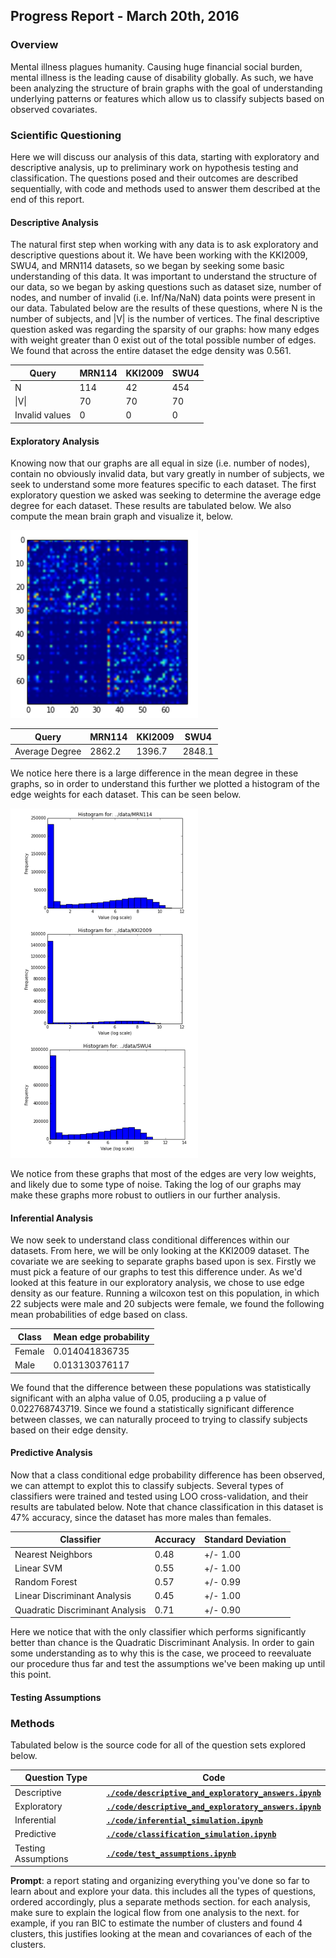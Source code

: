 ## Progress Report - March 20th, 2016

### Overview
Mental illness plagues humanity. Causing huge financial social burden, mental illness is the leading cause of disability globally. As such, we have been analyzing the structure of brain graphs with the goal of understanding underlying patterns or features which allow us to classify subjects based on observed covariates.

### Scientific Questioning
Here we will discuss our analysis of this data, starting with exploratory and descriptive analysis, up to preliminary work on hypothesis testing and classification. The questions posed and their outcomes are described sequentially, with code and methods used to answer them described at the end of this report.

#### Descriptive Analysis
The natural first step when working with any data is to ask exploratory and descriptive questions about it. We have been working with the KKI2009, SWU4, and MRN114 datasets, so we began by seeking some basic understanding of this data. It was important to understand the structure of our data, so we began by asking questions such as dataset size, number of nodes, and number of invalid (i.e. Inf/Na/NaN) data points were present in our data. Tabulated below are the results of these questions, where N  is the number of subjects, and |V| is the number of vertices. The final descriptive question asked was regarding the sparsity of our graphs: how many edges with weight greater than 0 exist out of the total possible number of edges. We found that across the entire dataset the edge density was 0.561.

| Query | MRN114 | KKI2009 | SWU4 |
|-------|--------|-------|------|
|N      | 114    | 42    | 454  |
| \|V\| | 70     | 70    | 70   |
|Invalid values | 0 | 0 | 0 |

#### Exploratory Analysis
Knowing now that our graphs are all equal in size (i.e. number of nodes), contain no obviously invalid data, but vary greatly in number of subjects, we seek to understand some more features specific to each dataset. The first exploratory question we asked was seeking to determine the average edge degree for each dataset. These results are tabulated below. We also compute the mean brain graph and visualize it, below.

<img src="../figs/mean_graph.png" data-canonical-src="../figs/mean_graph.png" width="300" height="300" />

| Query | MRN114 | KKI2009 | SWU4 |
|-------|--------|---------|------|
|Average Degree | 2862.2| 1396.7 | 2848.1 |

We notice here there is a large difference in the mean degree in these graphs, so in order to understand this further we plotted a histogram of the edge weights for each dataset. This can be seen below.

<img src="../figs/histograms.png" data-canonical-src="../figs/histograms.png" width="300" />

We notice from these graphs that most of the edges are very low weights, and likely due to some type of noise. Taking the log of our graphs may make these graphs more robust to outliers in our further analysis.

#### Inferential Analysis
We now seek to understand class conditional differences within our datasets. From here, we will be only looking at the KKI2009 dataset. The covariate we are seeking to separate graphs based upon is sex. Firstly we must pick a feature of our graphs to test this difference under. As we'd looked at this feature in our exploratory analysis, we chose to use edge density as our feature. Running a wilcoxon test on this population, in which 22 subjects were male and 20 subjects were female, we found the following mean probabilities of edge based on class.

| Class | Mean edge probability |
|-------|-----------------------|
| Female| 0.014041836735        |
| Male  | 0.013130376117        |

We found that the difference between these populations was statistically significant with an alpha value of 0.05, produciing a p value of 0.022768743719. Since we found a statistically significant difference between classes, we can naturally proceed to trying to classify subjects based on their edge density.

#### Predictive Analysis
Now that a class conditional edge probability difference has been observed, we can attempt to explot this to classify subjects. Several types of classifiers were trained and tested using LOO cross-validation, and their results are tabulated below. Note that chance classification in this dataset is 47% accuracy, since the dataset has more males than females.

| Classifier | Accuracy | Standard Deviation |
|------------|----------|--------------------|
|Nearest Neighbors | 0.48 | +/- 1.00 |
|Linear SVM | 0.55 | +/- 1.00 |
|Random Forest| 0.57 | +/- 0.99 |
|Linear Discriminant Analysis| 0.45 | +/- 1.00 |
|Quadratic Discriminant Analysis| 0.71 | +/- 0.90|

Here we notice that with the only classifier which performs significantly better than chance is the Quadratic Discriminant Analysis. In order to gain some understanding as to why this is the case, we proceed to reevaluate our procedure thus far and test the assumptions we've been making up until this point.

#### Testing Assumptions


### Methods
Tabulated below is the source code for all of the question sets explored below.


| Question Type | Code |
|---------------|------|
| Descriptive | [**``./code/descriptive_and_exploratory_answers.ipynb``**](./code/descriptive_and_exploratory_answers.ipynb) |
| Exploratory | [**``./code/descriptive_and_exploratory_answers.ipynb``**](./code/descriptive_and_exploratory_answers.ipynb) |
| Inferential | [**``./code/inferential_simulation.ipynb``**](./code/inferential_simulation.ipynb) |
| Predictive  | [**``./code/classification_simulation.ipynb``**](./code/classification_simulation.ipynb) |
| Testing Assumptions | [**``./code/test_assumptions.ipynb``**](./code/test_assumptions.ipynb) |

**Prompt**: a report stating and organizing everything you've done so far to learn about and explore your data. this includes all the types of questions, ordered accordingly, plus a separate methods section.  for each analysis, make sure to explain the logical flow from one analysis to the next.  for example, if you ran BIC to estimate the number of clusters and found 4 clusters, this justifies looking at the mean and covariances of each of the clusters.
